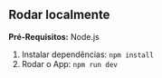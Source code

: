 ## Rodar localmente

**Pré-Requisitos:**  Node.js


1. Instalar dependências:
   `npm install`
2. Rodar o App:
   `npm run dev`
